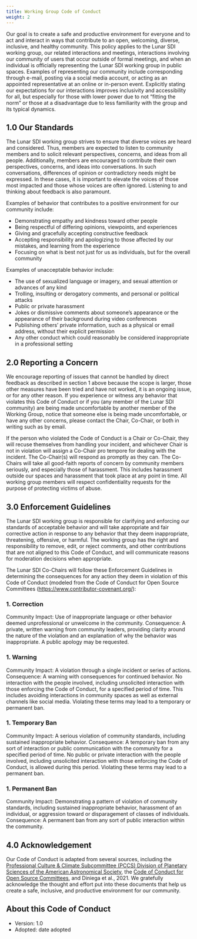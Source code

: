 ```yaml
---
title: Working Group Code of Conduct 
weight: 2
---
```


Our goal is to create a safe and productive environment for everyone and to act and interact in ways that contribute to an open, welcoming, diverse, inclusive, and healthy community. This policy applies to the Lunar SDI working group, our related interactions and meetings, interactions involving our community of users that occur outside of formal meetings, and when an individual is officially representing the Lunar SDI working group in public spaces. Examples of representing our community include corresponding through e-mail, posting via a social media account, or acting as an appointed representative at an online or in-person event. Explicitly stating our expectations for our interactions improves inclusivity and accessibility for all, but especially for those with lower power due to not “fitting the norm” or those at a disadvantage due to less familiarity with the group and its typical dynamics. 
 
 
## 1.0 Our Standards 
 
The Lunar SDI working group strives to ensure that diverse voices are heard and considered. Thus, members are expected to listen to community members and to solicit relevant perspectives, concerns, and ideas from all people. Additionally, members are encouraged to contribute their own perspectives, concerns, and ideas into conversations. In such conversations, differences of opinion or contradictory needs might be expressed. In these cases, it is important to elevate the voices of those most impacted and those whose voices are often ignored. Listening to and thinking about feedback is also paramount. 
 
Examples of behavior that contributes to a positive environment for our community include: 
- Demonstrating empathy and kindness toward other people 
- Being respectful of differing opinions, viewpoints, and experiences 
- Giving and gracefully accepting constructive feedback 
- Accepting responsibility and apologizing to those affected by our mistakes, and learning from the experience 
- Focusing on what is best not just for us as individuals, but for the overall community 
 
Examples of unacceptable behavior include: 
- The use of sexualized language or imagery, and sexual attention or advances of any kind 
- Trolling, insulting or derogatory comments, and personal or political attacks 
- Public or private harassment 
- Jokes or dismissive comments about someone’s appearance or the appearance of their background during video conferences 
- Publishing others’ private information, such as a physical or email address, without their explicit permission 
- Any other conduct which could reasonably be considered inappropriate in a professional setting 
 
 
## 2.0 Reporting a Concern 
 
We encourage reporting of issues that cannot be handled by direct feedback as described in section 1 above because the scope is larger, those other measures have been tried and have not worked, it is an ongoing issue, or for any other reason. If you experience or witness any behavior that violates this Code of Conduct or if you (any member of the Lunar SDI community) are being made uncomfortable by another member of the Working Group, notice that someone else is being made uncomfortable, or have any other concerns, please contact the Chair, Co-Chair, or both in writing such as by email. 
  
If the person who violated the Code of Conduct is a Chair or Co-Chair, they will recuse themselves from handling your incident, and whichever Chair is not in violation will assign a Co-Chair pro tempore for dealing with the incident. The Co-Chair(s) will respond as promptly as they can. The Co-Chairs will take all good-faith reports of concern by community members seriously, and especially those of harassment. This includes harassment outside our spaces and harassment that took place at any point in time. All working group members will respect confidentiality requests for the purpose of protecting victims of abuse.  
 
 
## 3.0 Enforcement Guidelines 
 
The Lunar SDI working group is responsible for clarifying and enforcing our standards of acceptable behavior and will take appropriate and fair corrective action in response to any behavior that they deem inappropriate, threatening, offensive, or harmful. The working group has the right and responsibility to remove, edit, or reject comments, and other contributions that are not aligned to this Code of Conduct, and will communicate reasons for moderation decisions when appropriate.  
 
The Lunar SDI Co-Chairs will follow these Enforcement Guidelines in determining the consequences for any action they deem in violation of this Code of Conduct (modeled from the Code of Conduct for Open Source Committees (https://www.contributor-covenant.org/): 
 
### 1. Correction 
Community Impact: Use of inappropriate language or other behavior deemed unprofessional or unwelcome in the community. 
Consequence: A private, written warning from community leaders, providing clarity around the nature of the violation and an explanation of why the behavior was inappropriate. A public apology may be requested. 
 
### 1. Warning 
Community Impact: A violation through a single incident or series of actions. 
Consequence: A warning with consequences for continued behavior. No interaction with the people involved, including unsolicited interaction with those enforcing the Code of Conduct, for a specified period of time. This includes avoiding interactions in community spaces as well as external channels like social media. Violating these terms may lead to a temporary or permanent ban. 
 
### 1. Temporary Ban 
Community Impact: A serious violation of community standards, including sustained inappropriate behavior. 
Consequence: A temporary ban from any sort of interaction or public communication with the community for a specified period of time. No public or private interaction with the people involved, including unsolicited interaction with those enforcing the Code of Conduct, is allowed during this period. Violating these terms may lead to a permanent ban. 
 
### 1. Permanent Ban 
Community Impact: Demonstrating a pattern of violation of community standards, including sustained inappropriate behavior, harassment of an individual, or aggression toward or disparagement of classes of individuals. 
Consequence: A permanent ban from any sort of public interaction within the community. 
 
 
## 4.0 Acknowledgement 
 
Our Code of Conduct is adapted from several sources, including the [Professional Culture & Climate Subcommittee (PCCS) Division of Planetary Sciences of the American Astronomical Society](https://dps.aas.org/leadership/climate), the [Code of Conduct for Open Source Committees](https://www.contributor-covenant.org/), and Diniega et al., 2021. We gratefully acknowledge the thought and effort put into these documents that help us create a safe, inclusive, and productive environment for our community. 

## About this Code of Conduct
- Version: 1.0
- Adopted: date adopted